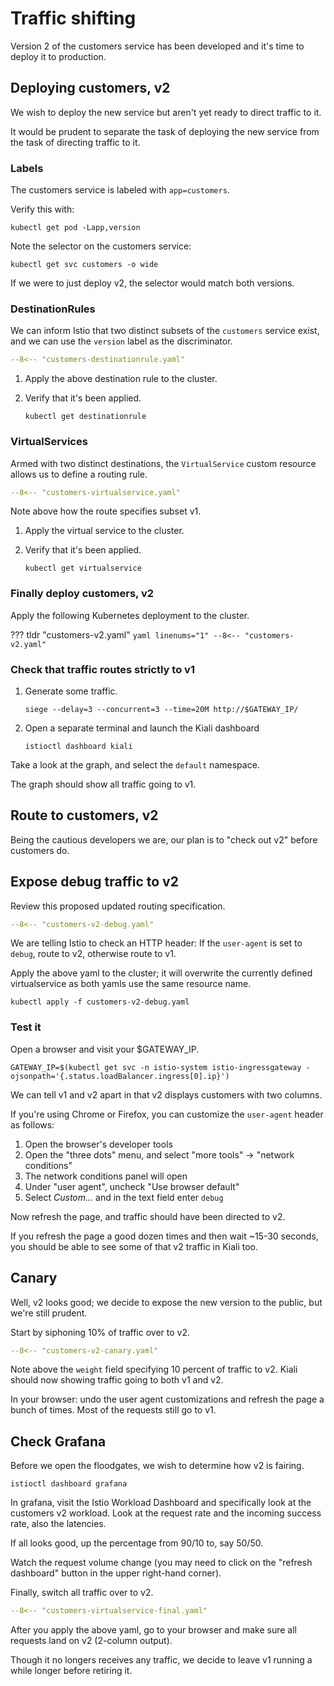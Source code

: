 # Traffic shifting

Version 2 of the customers service has been developed and it's time to deploy it to production.

## Deploying customers, v2

We wish to deploy the new service but aren't yet ready to direct traffic to it.

It would be prudent to separate the task of deploying the new service from the task of directing traffic to it.

### Labels

The customers service is labeled with `app=customers`.

Verify this with:

```shell
kubectl get pod -Lapp,version
```

Note the selector on the customers service:

```shell
kubectl get svc customers -o wide
```

If we were to just deploy v2, the selector would match both versions.

### DestinationRules

We can inform Istio that two distinct subsets of the `customers` service exist, and we can use the `version` label as the discriminator.

```yaml linenums="1" title="customers-destinationrule.yaml"
--8<-- "customers-destinationrule.yaml"
```

1. Apply the above destination rule to the cluster.

1. Verify that it's been applied.

    ```shell
    kubectl get destinationrule
    ```

### VirtualServices

Armed with two distinct destinations, the `VirtualService` custom resource allows us to define a routing rule.

```yaml linenums="1" title="customers-virtualservice.yaml"
--8<-- "customers-virtualservice.yaml"
```

Note above how the route specifies subset v1.

1. Apply the virtual service to the cluster.

1. Verify that it's been applied.

    ```shell
    kubectl get virtualservice 
    ```

### Finally deploy customers, v2

Apply the following Kubernetes deployment to the cluster.

??? tldr "customers-v2.yaml"
    ```yaml linenums="1"
    --8<-- "customers-v2.yaml"
    ```

### Check that traffic routes strictly to v1

1. Generate some traffic.

    ```shell
    siege --delay=3 --concurrent=3 --time=20M http://$GATEWAY_IP/
    ```

1. Open a separate terminal and launch the Kiali dashboard

    ```shell
    istioctl dashboard kiali
    ```

Take a look at the graph, and select the `default` namespace.

The graph should show all traffic going to v1.

## Route to customers, v2

Being the cautious developers we are, our plan is to "check out v2" before customers do.

## Expose debug traffic to v2

Review this proposed updated routing specification.

```yaml linenums="1" title="customers-v2-debug.yaml"
--8<-- "customers-v2-debug.yaml"
```

We are telling Istio to check an HTTP header:  If the `user-agent` is set to `debug`, route to v2, otherwise route to v1.

Apply the above yaml to the cluster; it will overwrite the currently defined virtualservice as both yamls use the same resource name.

```shell
kubectl apply -f customers-v2-debug.yaml
```

### Test it

Open a browser and visit your $GATEWAY_IP.

```shell
GATEWAY_IP=$(kubectl get svc -n istio-system istio-ingressgateway -ojsonpath='{.status.loadBalancer.ingress[0].ip}')
```

We can tell v1 and v2 apart in that v2 displays customers with two columns.

If you're using Chrome or Firefox, you can customize the `user-agent` header as follows:

1. Open the browser's developer tools
2. Open the "three dots" menu, and select "more tools" -> "network conditions"
3. The network conditions panel will open
4. Under "user agent", uncheck "Use browser default"
5. Select _Custom..._ and in the text field enter `debug`

Now refresh the page, and traffic should have been directed to v2.

If you refresh the page a good dozen times and then wait ~15-30 seconds, you should be able to see some of that v2 traffic in Kiali too.

## Canary

Well, v2 looks good; we decide to expose the new version to the public, but we're still prudent.

Start by siphoning 10% of traffic over to v2.

```yaml linenums="1" title="customers-v2-canary.yaml"
--8<-- "customers-v2-canary.yaml"
```

Note above the `weight` field specifying 10 percent of traffic to v2.
Kiali should now showing traffic going to both v1 and v2.

In your browser:  undo the user agent customizations and refresh the page a bunch of times.  Most of the requests still go to v1.

## Check Grafana

Before we open the floodgates, we wish to determine how v2 is fairing.

```shell
istioctl dashboard grafana
```

In grafana, visit the Istio Workload Dashboard and specifically look at the customers v2 workload.
Look at the request rate and the incoming success rate, also the latencies.

If all looks good, up the percentage from 90/10 to, say 50/50.

Watch the request volume change (you may need to click on the "refresh dashboard" button in the upper right-hand corner).

Finally, switch all traffic over to v2.

```yaml linenums="1" title="customers-virtualservice-final.yaml"
--8<-- "customers-virtualservice-final.yaml"
```

After you apply the above yaml, go to your browser and make sure all requests land on v2 (2-column output).

Though it no longers receives any traffic, we decide to leave v1 running a while longer before retiring it.
